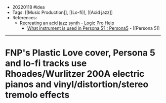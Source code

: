 - 20220118 #idea
- Tags: [[Music Production]], [[Lo-fi]], [[Acid jazz]]
- References:
	- [Recreating an acid jazz synth - Logic Pro Help](https://www.logicprohelp.com/forum/viewtopic.php?f=5&t=145040)
		- [What instrument is used in Persona 5? : Persona5](https://www.reddit.com/r/Persona5/comments/7crrv9/what_instrument_is_used_in_persona_5/) - [[Persona 5]]

---

# FNP's Plastic Love cover, Persona 5 and lo-fi tracks use Rhoades/Wurlitzer 200A electric pianos and vinyl/distortion/stereo tremolo effects